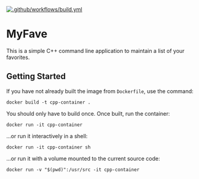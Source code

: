 [![.github/workflows/build.yml](https://github.com/trevorleeshelton/MyFave/actions/workflows/build.yml/badge.svg)](https://github.com/trevorleeshelton/MyFave/actions/workflows/build.yml)

# MyFave

This is a simple C++ command line application to maintain a list of your favorites.

## Getting Started

If you have not already built the image from `Dockerfile`, use the command:

```
docker build -t cpp-container .
```

You should only have to build once. Once built, run the container:

```
docker run -it cpp-container
```

...or run it interactively in a shell:

```
docker run -it cpp-container sh
```

...or run it with a volume mounted to the current source code:

```
docker run -v "$(pwd)":/usr/src -it cpp-container
```

